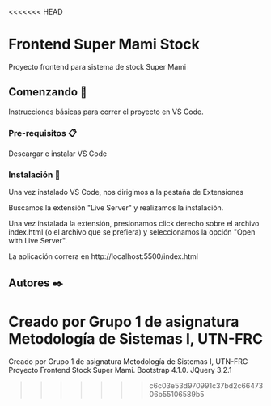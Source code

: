 <<<<<<< HEAD
# Frontend Super Mami Stock

Proyecto frontend para sistema de stock Super Mami

## Comenzando 🚀

Instrucciones básicas para correr el proyecto en VS Code.


### Pre-requisitos 📋

Descargar e instalar VS Code



### Instalación 🔧

Una vez instalado VS Code, nos dirigimos a la pestaña de Extensiones

Buscamos la extensión "Live Server" y realizamos la instalación.

Una vez instalada la extensión, presionamos click derecho sobre el archivo index.html (o el archivo que se prefiera) y seleccionamos la opción "Open with Live Server".

La aplicación correra en http://localhost:5500/index.html



## Autores ✒️

Creado por Grupo 1 de asignatura Metodología de Sistemas I, UTN-FRC
=======
Creado por Grupo 1 de asignatura Metodología de Sistemas I, UTN-FRC
Proyecto Frontend Stock Super Mami. 
Bootstrap 4.1.0. 
JQuery 3.2.1
>>>>>>> c6c03e53d970991c37bd2c6647306b55106589b5
